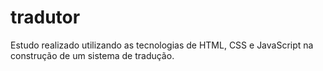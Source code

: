 # tradutor
Estudo realizado utilizando as tecnologias de HTML, CSS e JavaScript na construção de um sistema de tradução.
